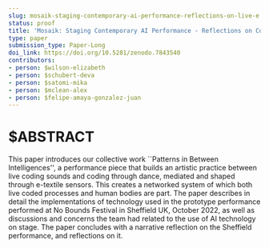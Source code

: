 ```yaml
---
slug: mosaik-staging-contemporary-ai-performance-reflections-on-live-e
status: proof
title: 'Mosaik: Staging Contemporary AI Performance - Reflections on Connecting Live Coding, e-Textile and Movement'
type: paper
submission_type: Paper-Long
doi_link: https://doi.org/10.5281/zenodo.7843540
contributors:
- person: $wilson-elizabeth
- person: $schubert-deva
- person: $satomi-mika
- person: $mclean-alex
- person: $felipe-amaya-gonzalez-juan
---
```


# $ABSTRACT

This paper introduces our collective work ``Patterns in Between
Intelligences'', a performance piece that builds an artistic practice
between live coding sounds and coding through dance, mediated and shaped
through e-textile sensors. This creates a networked system of which both
live coded processes and human bodies are part. The paper describes in
detail the implementations of technology used in the prototype
performance performed at No Bounds Festival in Sheffield UK, October
2022, as well as discussions and concerns the team had related to the
use of AI technology on stage. The paper concludes with a narrative
reflection on the Sheffield performance, and reflections on it.
